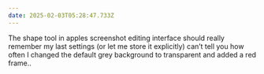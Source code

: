 ```yaml
---
date: 2025-02-03T05:28:47.733Z
---
```


The shape tool in apples screenshot editing interface should really remember my last settings (or let me store it explicitly) can’t tell you how often I changed the default grey background to transparent and added a red frame..